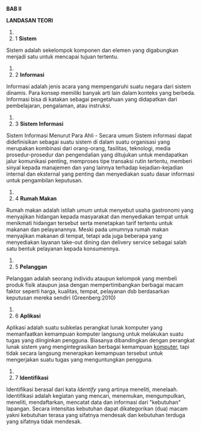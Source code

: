**BAB II**

**LANDASAN TEORI**

1.
  1. 1 **Sistem**

Sistem adalah sekelompok komponen dan elemen yang digabungkan menjadi satu untuk mencapai tujuan tertentu.

1.
  1. 2 **Informasi**

Informasi adalah jenis acara yang mempengaruhi suatu negara dari sistem dinamis. Para konsep memiliki banyak arti lain dalam konteks yang berbeda. Informasi bisa di katakan sebagai pengetahuan yang didapatkan dari pembelajaran, pengalaman, atau instruksi.

1.
  1. 3 **Sistem Informasi**

Sistem Informasi Menurut Para Ahli - Secara umum Sistem informasi dapat didefinisikan sebagai suatu sistem di dalam suatu organisasi yang merupakan kombinasi dari orang-orang, fasilitas, teknologi, media prosedur-prosedur dan pengendalian yang ditujukan untuk mendapatkan jalur komunikasi penting, memproses tipe transaksi rutin tertentu, memberi sinyal kepada manajemen dan yang lainnya terhadap kejadian-kejadian internal dan eksternal yang penting dan menyediakan suatu dasar informasi untuk pengambilan keputusan.

1.
  1. 4 **Rumah Makan**

Rumah makan adalah istilah umum untuk menyebut usaha gastronomi yang menyajikan hidangan kepada masyarakat dan menyediakan tempat untuk menikmati hidangan tersebut serta menetapkan tarif tertentu untuk makanan dan pelayanannya. Meski pada umumnya rumah makan menyajikan makanan di tempat, tetapi ada juga beberapa yang menyediakan layanan take-out dining dan delivery service sebagai salah satu bentuk pelayanan kepada konsumennya.

1.
  1. 5 **Pelanggan**

Pelanggan adalah seorang individu ataupun kelompok yang membeli produk fisik ataupun jasa dengan mempertimbangkan berbagai macam faktor seperti harga, kualitas, tempat, pelayanan dsb berdasarkan keputusan mereka sendiri (Greenberg:2010)

1.
  1. 6 **Aplikasi**

Aplikasi adalah suatu subkelas perangkat lunak komputer yang memanfaatkan kemampuan komputer langsung untuk melakukan suatu tugas yang diinginkan pengguna. Biasanya dibandingkan dengan perangkat lunak sistem yang mengintegrasikan berbagai kemampuan [komputer](http://definisimu.blogspot.com/2012/07/definisi-komputer.html), tapi tidak secara langsung menerapkan kemampuan tersebut untuk mengerjakan suatu tugas yang menguntungkan pengguna.

1.
  1. 7 **Identifikasi**

Identifikasi berasal dari kata _Identify_ yang artinya meneliti, menelaah. Identifikasi adalah kegiatan yang mencari, menemukan, mengumpulkan, meneliti, mendaftarkan, mencatat data dan informasi dari &quot;kebutuhan&quot; lapangan. Secara intensitas kebutuhan dapat dikategorikan (dua) macam yakni kebutuhan terasa yang sifatnya mendesak dan kebutuhan terduga yang sifatnya tidak mendesak.